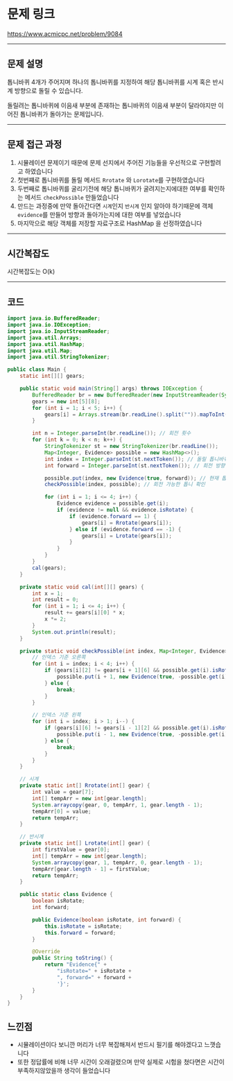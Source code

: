 # 문제 링크

https://www.acmicpc.net/problem/9084

---

## 문제 설명

톱니바퀴 4개가 주어지며 하나의 톱니바퀴를 지정하여 해당 톱니바퀴를 시계 혹은 반시계 방향으로 돌릴 수 있습니다.

돌릴려는 톱니바퀴에 이음새 부분에 존재하는 톱니바퀴의 이음새 부분이 달라야지만 이어진 톱니바퀴가 돌아가는 문제입니다.

---


## 문제 접근 과정

1. 시뮬레이션 문제이기 때문에 문제 선지에서 주어진 기능들을 우선적으로 구현할려고 하였습니다
2. 첫번쨰로 톱니바퀴를 돌릴 메서드 `Rrotate` 와 `Lorotate`를 구현하였습니다
3. 두번째로 톱니바퀴를 굴리기전에 해당 톱니바퀴가 굴려지는지에대한 여부를 확인하는 메서드 `checkPossible` 만들었습니다
4. 만드는 과정중에 만약 돌아간다면 `시계`인지 `반시계` 인지 알아야 하기때문에 객체 `evidence`를 만들어 방향과 돌아가는지에 대한 여부를 넣었습니다
5. 마지막으로 해당 객체를 저장할 자료구조로 HashMap 을 선정하였습니다
---


## 시간복잡도

시간복잡도는 O(k) 

---

## 코드
```java
import java.io.BufferedReader;
import java.io.IOException;
import java.io.InputStreamReader;
import java.util.Arrays;
import java.util.HashMap;
import java.util.Map;
import java.util.StringTokenizer;

public class Main {
	static int[][] gears;

	public static void main(String[] args) throws IOException {
		BufferedReader br = new BufferedReader(new InputStreamReader(System.in));
		gears = new int[5][8];
		for (int i = 1; i < 5; i++) {
			gears[i] = Arrays.stream(br.readLine().split("")).mapToInt(Integer::parseInt).toArray();
		}

		int n = Integer.parseInt(br.readLine()); // 회전 횟수
		for (int k = 0; k < n; k++) {
			StringTokenizer st = new StringTokenizer(br.readLine());
			Map<Integer, Evidence> possible = new HashMap<>();
			int index = Integer.parseInt(st.nextToken()); // 돌릴 톱니바퀴 번호
			int forward = Integer.parseInt(st.nextToken()); // 회전 방향 (1 = 시계, -1 = 반시계)

			possible.put(index, new Evidence(true, forward)); // 현재 톱니바퀴 회전 설정
			checkPossible(index, possible); // 회전 가능한 톱니 확인

			for (int i = 1; i <= 4; i++) {
				Evidence evidence = possible.get(i);
				if (evidence != null && evidence.isRotate) {
					if (evidence.forward == 1) {
						gears[i] = Rrotate(gears[i]);
					} else if (evidence.forward == -1) {
						gears[i] = Lrotate(gears[i]);
					}
				}
			}
		}
		cal(gears);
	}

	private static void cal(int[][] gears) {
		int x = 1;
		int result = 0;
		for (int i = 1; i <= 4; i++) {
			result += gears[i][0] * x;
			x *= 2;
		}
		System.out.println(result);
	}

	private static void checkPossible(int index, Map<Integer, Evidence> possible) {
		// 인덱스 기준 오른쪽
		for (int i = index; i < 4; i++) {
			if (gears[i][2] != gears[i + 1][6] && possible.get(i).isRotate) {
				possible.put(i + 1, new Evidence(true, -possible.get(i).forward));
			} else {
				break;
			}
		}

		// 인덱스 기준 왼쪽
		for (int i = index; i > 1; i--) {
			if (gears[i][6] != gears[i - 1][2] && possible.get(i).isRotate) {
				possible.put(i - 1, new Evidence(true, -possible.get(i).forward));
			} else {
				break;
			}
		}
	}

	// 시계
	private static int[] Rrotate(int[] gear) {
		int value = gear[7];
		int[] tempArr = new int[gear.length];
		System.arraycopy(gear, 0, tempArr, 1, gear.length - 1);
		tempArr[0] = value;
		return tempArr;
	}

	// 반시계
	private static int[] Lrotate(int[] gear) {
		int firstValue = gear[0];
		int[] tempArr = new int[gear.length];
		System.arraycopy(gear, 1, tempArr, 0, gear.length - 1);
		tempArr[gear.length - 1] = firstValue;
		return tempArr;
	}

	public static class Evidence {
		boolean isRotate;
		int forward;

		public Evidence(boolean isRotate, int forward) {
			this.isRotate = isRotate;
			this.forward = forward;
		}

		@Override
		public String toString() {
			return "Evidence{" +
				"isRotate=" + isRotate +
				", forward=" + forward +
				'}';
		}
	}
}


```


##  느낀점
- 시뮬레이션이다 보니깐 머리가 너무 복잡해져서 반드시 필기를 해야겠다고 느꼇습니다
- 또한 정답률에 비해 너무 시간이 오래걸렸으며 만약 실제로 시험을 쳤다면은 시간이 부족하지않았을까 생각이 들었습니다

